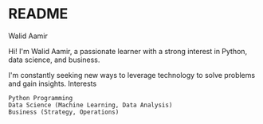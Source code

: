 # README
Walid Aamir

Hi! I'm Walid Aamir, a passionate learner with a strong interest in Python, data science, and business.

 I'm constantly seeking new ways to leverage technology to solve problems and gain insights.
Interests

    Python Programming
    Data Science (Machine Learning, Data Analysis)
    Business (Strategy, Operations)
